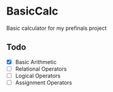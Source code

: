 # BasicCalc
Basic calculator for my prefinals project

## Todo
- [x] Basic Arithmetic
- [ ] Relational Operators
- [ ] Logical Operators
- [ ] Assignment Operators

